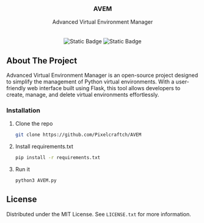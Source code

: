 <a id="readme-top"></a>

<!-- PROJECT LOGO -->
<br />
<div align="center">
  <a href="https://github.com/Pixelcraftch/AVEM">
  </a>

  <h3 align="center">AVEM</h3>

  <p align="center">
    Advanced Virtual Environment Manager
    <br />
    <br />
    <br>
    <img alt="Static Badge" src="https://img.shields.io/badge/Made_with-Python-blue"> <img alt="Static Badge" src="https://img.shields.io/badge/Status-Beta-orange"> 

  </p>
</div>

<!-- ABOUT THE PROJECT -->
## About The Project

Advanced Virtual Environment Manager is an open-source project designed to simplify the management of Python virtual environments. With a user-friendly web interface built using Flask,
this tool allows developers to create, manage, and delete virtual environments effortlessly.

### Installation

1. Clone the repo
   ```sh
   git clone https://github.com/Pixelcraftch/AVEM
   ```
3. Install requirements.txt
   ```sh
   pip install -r requirements.txt
   ```
4. Run it
   ```sh
   python3 AVEM.py
   ```
   
<!-- LICENSE -->
## License

Distributed under the MIT License. See `LICENSE.txt` for more information.

